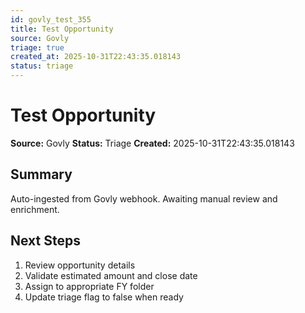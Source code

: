 ```yaml
---
id: govly_test_355
title: Test Opportunity
source: Govly
triage: true
created_at: 2025-10-31T22:43:35.018143
status: triage
---
```


# Test Opportunity

**Source:** Govly
**Status:** Triage
**Created:** 2025-10-31T22:43:35.018143

## Summary

Auto-ingested from Govly webhook. Awaiting manual review and enrichment.

## Next Steps

1. Review opportunity details
2. Validate estimated amount and close date
3. Assign to appropriate FY folder
4. Update triage flag to false when ready
